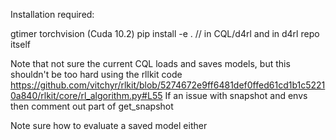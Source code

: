 
Installation required:

gtimer
torchvision (Cuda 10.2)
pip install -e . // in CQL/d4rl and in d4rl repo itself


Note that not sure the current CQL loads and saves models, but this
shouldn't be too hard using the rllkit code
https://github.com/vitchyr/rlkit/blob/5274672e9ff6481def0ffed61cd1b1c52210a840/rlkit/core/rl_algorithm.py#L55
If an issue with snapshot and envs then comment out part of get_snapshot

Note sure how to evaluate a saved model either